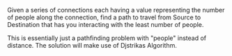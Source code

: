Given a series of connections each having a value representing the number of people along the connection, find a path to travel from 
Source to Destination that has you interacting with the least number of people. 

This is essentially just a pathfinding problem with "people" instead of distance. The solution will make use of Djstrikas Algorithm.

